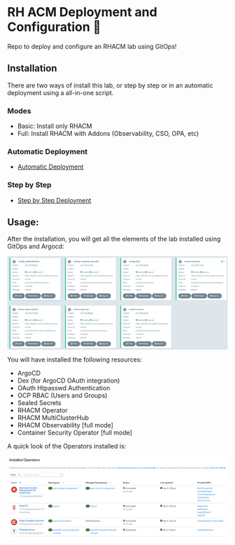 # RH ACM Deployment and Configuration 🧙

Repo to deploy and configure an RHACM lab using GitOps!

## Installation

There are two ways of install this lab, or step by step or in an automatic deployment using a all-in-one script.

### Modes

* Basic: Install only RHACM
* Full: Install RHACM with Addons (Observability, CSO, OPA, etc)

### Automatic Deployment

* [Automatic Deployment](./assets/automaticdeploy.md)

### Step by Step

* [Step by Step Deployment](./assets/stepbystep.md)

## Usage:

After the installation, you will get all the elements of the lab installed using GitOps and Argocd:

<img align="center" width="550" src="assets/acm-deploy-overview.png">

You will have installed the following resources:

* ArgoCD
* Dex (for ArgoCD OAuth integration)
* OAuth Htpasswd Authentication
* OCP RBAC (Users and Groups)
* Sealed Secrets
* RHACM Operator
* RHACM MultiClusterHub
* RHACM Observability [full mode]
* Container Security Operator [full mode]

A quick look of the Operators installed is:

<img align="center" width="550" src="assets/acm-deploy-operators.png">
